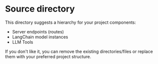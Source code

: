 # Source directory

This directory suggests a hierarchy for your project components:

- Server endpoints (routes)
- LangChain model instances
- LLM Tools

If you don't like it, you can remove the existing directories/files or replace them with your preferred project structure.
